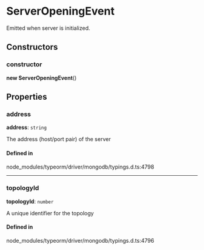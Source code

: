 # ServerOpeningEvent

Emitted when server is initialized.

## Constructors

### constructor

**new ServerOpeningEvent**()

## Properties

### address

 **address**: `string`

The address (host/port pair) of the server

#### Defined in

node_modules/typeorm/driver/mongodb/typings.d.ts:4798

___

### topologyId

 **topologyId**: `number`

A unique identifier for the topology

#### Defined in

node_modules/typeorm/driver/mongodb/typings.d.ts:4796
